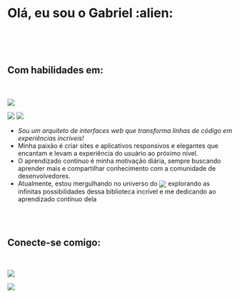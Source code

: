 <h1>Olá, eu sou o Gabriel  :alien:</h1>

<br><br><br>

<h2>Com habilidades em:</h2>

<br><br>
<img src="https://img.shields.io/badge/HTML5-E34F26?style=for-the-badge&logo=html5&logoColor=white"/>

<img src="https://img.shields.io/badge/CSS3-1572B6?style=for-the-badge&logo=css3&logoColor=white"/>

<img src="https://img.shields.io/badge/JavaScript-F7DF1E?style=for-the-badge&logo=javascript&logoColor=black"/>
<br>

<ul>
  <li><em> Sou um arquiteto de interfaces web que transforma linhas de código em experiências incríveis!</em></li>
  <li> Minha paixão é criar sites e aplicativos responsivos e elegantes que encantam e levam a experiência do usuário ao próximo nível.</li>
  <li>O aprendizado contínuo é minha motivação diária, sempre buscando aprender mais e compartilhar conhecimento com a comunidade de desenvolvedores.</li>
  <li>Atualmente, estou mergulhando no universo do  <img align="center" src="https://img.shields.io/badge/React-20232A?style=for-the-badge&logo=react&logoColor=61DAFB">  explorando as infinitas possibilidades dessa biblioteca incrível e me dedicando ao aprendizado contínuo dela</li>
</ul>

<br><br>
<h2>Conecte-se comigo:</h2>
<br>

<a target="_blank" href="https://www.linkedin.com/in/gabriel-ferreira-dev/"><img src="https://img.shields.io/badge/LinkedIn-0077B5?style=for-the-badge&logo=linkedin&logoColor=white"/></a>

<a href="https://www.instagram.com/gabriel__ferreira97/?hl=pt-br"> <img src="https://img.shields.io/badge/Instagram-E4405F?style=for-the-badge&logo=instagram&logoColor=white"></a>
